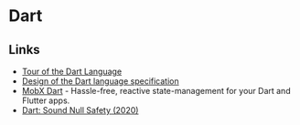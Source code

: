 # Dart

## Links

* [Tour of the Dart Language](https://www.dartlang.org/guides/language/language-tour)
* [Design of the Dart language specification](https://github.com/dart-lang/language)
* [MobX Dart](https://github.com/mobxjs/mobx.dart) - Hassle-free, reactive state-management for your Dart and Flutter apps.
* [Dart: Sound Null Safety \(2020\)](https://medium.com/dartlang/announcing-sound-null-safety-defd2216a6f3)

